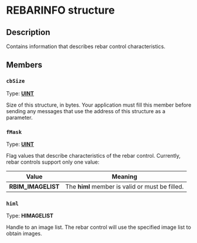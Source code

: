 # REBARINFO structure

## Description

Contains information that describes rebar control characteristics.

## Members

### `cbSize`

Type: **[UINT](https://learn.microsoft.com/windows/desktop/WinProg/windows-data-types)**

Size of this structure, in bytes. Your application must fill this member before sending any messages that use the address of this structure as a parameter.

### `fMask`

Type: **[UINT](https://learn.microsoft.com/windows/desktop/WinProg/windows-data-types)**

Flag values that describe characteristics of the rebar control. Currently, rebar controls support only one value:

| Value | Meaning |
| --- | --- |
| **RBIM_IMAGELIST** | The **himl** member is valid or must be filled. |

### `himl`

Type: **HIMAGELIST**

Handle to an image list. The rebar control will use the specified image list to obtain images.